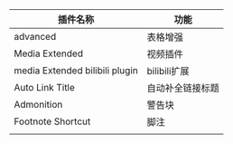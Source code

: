 | 插件名称                       | 功能             |
| ------------------------------ | ---------------- |
| advanced                       | 表格增强         |
| Media Extended                 | 视频插件         |
| media Extended bilibili plugin | bilibili扩展     |
| Auto Link Title                | 自动补全链接标题 |
| Admonition                     | 警告块           |
| Footnote Shortcut              | 脚注             |
|                                |                  |
